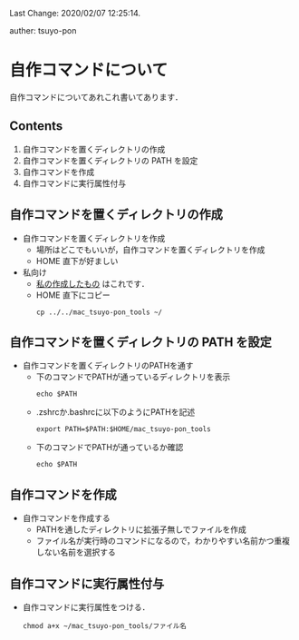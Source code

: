 Last Change: 2020/02/07 12:25:14.

auther: tsuyo-pon

# 自作コマンドについて
自作コマンドについてあれこれ書いてあります．

## Contents
1. 自作コマンドを置くディレクトリの作成
1. 自作コマンドを置くディレクトリの PATH を設定
1. 自作コマンドを作成
1. 自作コマンドに実行属性付与

## 自作コマンドを置くディレクトリの作成
[]({{{)
- 自作コマンドを置くディレクトリを作成
    - 場所はどこでもいいが，自作コマンドを置くディレクトリを作成
    - HOME 直下が好ましい
- 私向け
    - [私の作成したもの](../../mac_tsuyo-pon_tools) はこれです．
    - HOME 直下にコピー
        ```
        cp ../../mac_tsuyo-pon_tools ~/
        ```
[](}}})

## 自作コマンドを置くディレクトリの PATH を設定
[]({{{)
- 自作コマンドを置くディレクトリのPATHを通す
    - 下のコマンドでPATHが通っているディレクトリを表示
        ```
        echo $PATH
        ```
    - .zshrcか.bashrcに以下のようにPATHを記述
        ```
        export PATH=$PATH:$HOME/mac_tsuyo-pon_tools
        ```
    - 下のコマンドでPATHが通っているか確認
        ```
        echo $PATH
        ```
[](}}})

## 自作コマンドを作成
[]({{{)
- 自作コマンドを作成する
    - PATHを通したディレクトリに拡張子無しでファイルを作成
    - ファイル名が実行時のコマンドになるので，わかりやすい名前かつ重複しない名前を選択する
[](}}})

## 自作コマンドに実行属性付与
[]({{{)
- 自作コマンドに実行属性をつける．
    ```
    chmod a+x ~/mac_tsuyo-pon_tools/ファイル名
    ```
[](}}})
